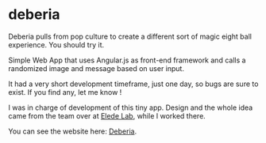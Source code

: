 # deberia
Deberia pulls from pop culture to create a different sort of magic eight ball experience. You should try it. 

Simple Web App that uses Angular.js as front-end framework and calls a randomized image and message based on user input. 

It had a very short development timeframe, just one day, so bugs are sure to exist. If you find any, let me know !

I was in charge of development of this tiny app. Design and the whole idea came from the team over at [Elede Lab](http://elede.milohaus.com), while I worked there. 

You can see the website here: [Deberia](http://deberia.milohaus.com).

